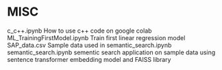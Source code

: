 # MISC
c_c++.ipynb      How to use c++ code on google colab
ML_TrainingFirstModel.ipynb    Train first linear regression model
SAP_data.csv    Sample data used in semantic_search.ipynb
semantic_search.ipynb  sementic search application on sample data using sentence transformer embedding model and FAISS library
